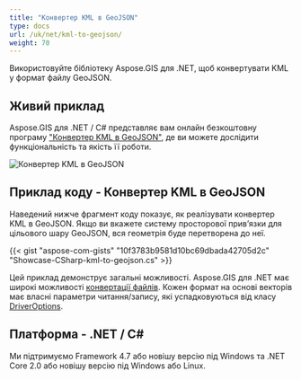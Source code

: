 ```yaml
---
title: "Конвертер KML в GeoJSON"
type: docs
url: /uk/net/kml-to-geojson/
weight: 70
---
```


Використовуйте бібліотеку Aspose.GIS для .NET, щоб конвертувати KML у формат файлу GeoJSON.

## **Живий приклад**

Aspose.GIS для .NET / C# представляє вам онлайн безкоштовну програму ["Конвертер KML в GeoJSON"](https://products.aspose.app/gis/conversion/kml-to-geojson), де ви можете дослідити функціональність та якість її роботи.

![Конвертер KML в GeoJSON](conversion.png)

## **Приклад коду - Конвертер KML в GeoJSON**

Наведений нижче фрагмент коду показує, як реалізувати конвертер KML в GeoJSON. Якщо ви вкажете систему просторової прив’язки для цільового шару GeoJSON, вся геометрія буде перетворена до неї. 

{{< gist "aspose-com-gists" "10f3783b9581d10bc69dbada42705d2c" "Showcase-CSharp-kml-to-geojson.cs" >}}

Цей приклад демонструє загальні можливості. Aspose.GIS для .NET має широкі можливості [конвертації файлів](https://docs.aspose.com/gis/net/vector-layers/). Кожен формат на основі векторів має власні параметри читання/запису, які успадковуються від класу [DriverOptions](https://reference.aspose.com/gis/net/aspose.gis/driveroptions).

## **Платформа - .NET / C#**

Ми підтримуємо Framework 4.7 або новішу версію під Windows та .NET Core 2.0 або новішу версію під Windows або Linux.
